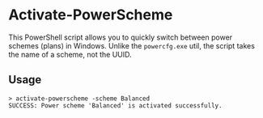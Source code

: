 # Activate-PowerScheme

This PowerShell script allows you to quickly switch between power schemes (plans) in Windows. Unlike the `powercfg.exe` util, the script takes the name of a scheme, not the UUID.

## Usage

```
> activate-powerscheme -scheme Balanced
SUCCESS: Power scheme 'Balanced' is activated successfully.
```
